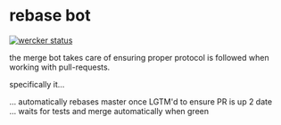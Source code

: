 # rebase bot

[![wercker status](https://app.wercker.com/status/a36462ea15c0685dbb331bd23641faa7/s/master "wercker status")](https://app.wercker.com/project/byKey/a36462ea15c0685dbb331bd23641faa7)

the merge bot takes care of ensuring proper protocol is followed when working with
pull-requests.

specifically it…

… automatically rebases master once LGTM'd to ensure PR is up 2 date  
… waits for tests and merge automatically when green
